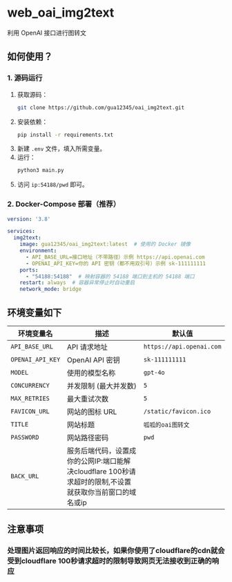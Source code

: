# web_oai_img2text
利用 OpenAI 接口进行图转文

## 如何使用？

### 1. 源码运行
1. 获取源码：
   ```bash
   git clone https://github.com/gua12345/oai_img2text.git
   ```
2. 安装依赖：
   ```bash
   pip install -r requirements.txt
   ```
3. 新建 `.env` 文件，填入所需变量。
4. 运行：
   ```bash
   python3 main.py
   ```
5. 访问 `ip:54188/pwd` 即可。

### 2. Docker-Compose 部署（推荐）
```yaml
version: '3.8'

services:
  img2text:
    image: gua12345/oai_img2text:latest  # 使用的 Docker 镜像
    environment:
      - API_BASE_URL=接口地址（不带路径）示例 https://api.openai.com
      - OPENAI_API_KEY=你的 API 密钥（都不用双引号）示例 sk-111111111
    ports:
      - "54188:54188"  # 映射容器的 54188 端口到主机的 54188 端口
    restart: always  # 容器异常停止时自动重启
    network_mode: bridge
```

## 环境变量如下

| 环境变量名         | 描述                           | 默认值                         |
|--------------------|--------------------------------|--------------------------------|
| `API_BASE_URL`     | API 请求地址                   | `https://api.openai.com`      |
| `OPENAI_API_KEY`   | OpenAI API 密钥                 | `sk-111111111`                |
| `MODEL`            | 使用的模型名称                 | `gpt-4o`                      |
| `CONCURRENCY`      | 并发限制 (最大并发数)          | `5`                           |
| `MAX_RETRIES`      | 最大重试次数                   | `5`                           |
| `FAVICON_URL`      | 网站的图标 URL                 | `/static/favicon.ico`         |
| `TITLE`            | 网站标题                       | `呱呱的oai图转文`              |
| `PASSWORD`         | 网站路径密码                   | `pwd`                          |
| `BACK_URL`         | 服务后端代码，设置成你的公网IP:端口能解决cloudflare 100秒请求超时的限制,不设置就获取你当前窗口的域名或ip| |

## 注意事项
### 处理图片返回响应的时间比较长，如果你使用了cloudflare的cdn就会受到cloudflare 100秒请求超时的限制导致网页无法接收到正确的响应

